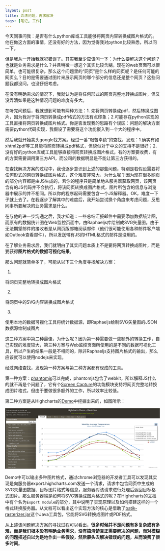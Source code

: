 ```yaml
---
layout: post
title: 弄清问题，再求解决
tags: [笔记, 工作]
---
```


今天同事问我：是否有什么python库或工具能够将网页内容转换成图片格式的。他在做这方面的事情，还没有好的方法，因为觉得我对python比较熟悉，所以问一下。

但是我从一开始我就犯错误了。其实我至少应该问一下：为什么要解决这个问题？也就是业务需求是什么？并且稍微一想这个其实比较含糊。现在的web页面可以很简单，也可能很复杂。那么这个问题里的“网页”是什么样的网页呢？是任何可能的网页么？目的是需要通过图片来展示网页的哪个部分的信息还是整个网页？这些问题我都没问，也没仔细考虑。

在没有明确需求的情况下，我就认为是将任何形式的网页完整地转换成图片，但又没弄清如果是这种情况问题的难度有多大。

在听完问题后，我就想到可能有两种方法：1. 先将网页转换成pdf，然后转换成图片，因为我对于将网页转换成pdf格式的方法有点印象；2.可能存在python实现的工具直接将网页转换成图片格式。你是否发现我的思路有个误区：问题的解决方案需要python代码实现，我假设了需要将这个功能嵌入到一个大的程序中。

然后我就开始蒙头google找方案。经过一番“艰苦卓绝”的查找，发现：1.确实有如xhtml2pdf等工具能将网页转换成pdf格式，但貌似对于中文的支持不是很好；2.没有好的python库或工具能够直接将网页转换成图片格式，有的方案要收费，有的方案需要调用第三方API，而公司的数据明显是不能让第三方获得的。

在查找解决方案的过程中，我也逐步意识到上述的那些问题，特别是若假设需要将任何形式的网页转换成图片格式，这个难度非常大，为什么呢？因为现在很多网页的部分内容都是由JS生成的，若你的程序只是简单地从服务器获取网页，该网页含有的JS代码并不会执行，将该网页转换成图片格式，图片所包含的信息与浏览器中展示的并不相同。所以你的程序起码需要包含一个JS解释器。OK，难度一下子就上去了。在我逐步了解其中的难度后，我开始尝试换个角度来考虑问题，反思同事所要解决的业务需求是什么。

在与他的进一步沟通之后，我才知道：一些总结汇报邮件中需要添加数据统计图，而原有的数据统计图在Web监控页面中，由Raphaeljs库绘制成SVG矢量图。由于无法期望邮件的接收者是从网页版邮箱阅读邮件（他们很可能使用各种邮件客户端如Outlook查看邮件），所以发送带有JS的HTML格式的邮件是没用的。

在了解业务需求后，我们就明白了其实问题本质上不是要将网页转换成图片，而是要获得**图片格式的数据可视化结果**。

那么问题就简单多了，可能从以下三个角度寻找解决方案：

1.
将网页完整地转换成图片格式

2.
将网页中的SVG内容转换成图片格式

3.
使用本地的数据可视化工具将统计数据源，即Raphaeljs绘制SVG矢量图的JSON数据源绘制成图片

这三种方案中第二种最佳，为什么呢？因为第一种需要做一些额外的转换工作，自己实现的难度较大，第三种方案与Web监控页面所使用的是不同的数据可视化工具，所以产生的结果一般是不相同的，除非Raphaeljs支持图片格式的输出，那么应该就可以使用nodejs来实现。

经过网络查找，发现第一种方案与第二种方案都有现成的工具。

第一种方案：[phantomjs](https://github.com/ariya/phantomjs)可以完成，phantomjs包含了webkit，所以解释JS什么的就不再是个问题了，它有个[Screen Capture](https://github.com/ariya/phantomjs/wiki/Screen-Capture)的功能模块支持将网页完整地转换成图片格式，但由于要做很多额外的工作，所以效率比较低。

第二种方案是从Highcharts的[Demo](http://www.highcharts.com/demo/)中挖掘出来的，如图所示：

<img src="/assets/pics/highchartjsdemo.png" alt="highchartjs_demo">

Demo中可以输出多种图片格式，通过chrome浏览器的开发者工具可以发现其实现是向服务器export.highcharts.com发送一个请求，请求中包含网页中生成的SVG矢量图数据、目标图片格式等信息，服务器对该请求进行处理后返回目标格式图片。那么服务器端是如何将SVG转换成图片格式的呢？在Highcharts的[文档](http://docs.highcharts.com/)中有个名为`Export module`的部分，其中说明了实现原理以及如何搭建这样的一个格式转换服务器。从文档可以看出这个实现方法的核心是借助了[batik-rasterizer.jar](http://xmlgraphics.apache.org/batik/tools/rasterizer.html)这个Java工具包，它能将SVG转换成图片或PDF格式。

从上述该问题解决方案的寻找过程可以看出，**很多时候并不是问题有多复杂或有多难，而是我们根本没有明确业务需求，没有搞清楚真正需要解决的问题，而对模糊的问题描述自以为是地作出一些假设，然后蒙头去解决错误的问题，从而浪费了很多时间**。
